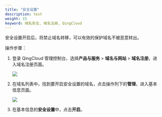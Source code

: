```yaml
---
title: "安全设置"
description: test
weight: 15
keyword: 域名安全, 域名注册, QingCloud
---
```




安全设置开启后，将禁止域名转移，可以有效的保护域名不被恶意转出。

操作步骤：

1. 登录 QingCloud 管理控制台，选择**产品与服务** > **域名与网站** > **域名注册**，进入域名注册页面。

   ![](../../_images/dn_service.png)

2. 在域名列表中，找到要开启安全设置的域名，点击操作列下的**管理**，进入基本信息页面。

   ![](../../_images/dn_list.png)

3. 在基本信息的**安全设置**中，点击**开启**。

